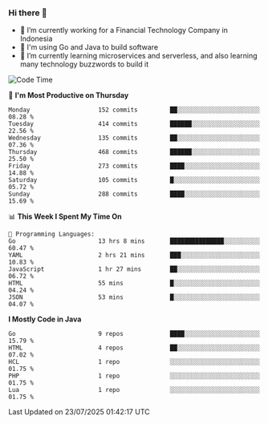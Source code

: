 ### Hi there 👋

<!--
**mazzama/mazzama** is a ✨ _special_ ✨ repository because its `README.md` (this file) appears on your GitHub profile.

Here are some ideas to get you started:

- 🔭 I’m currently working on ...
- 🌱 I’m currently learning ...
- 👯 I’m looking to collaborate on ...
- 🤔 I’m looking for help with ...
- 💬 Ask me about ...
- 📫 How to reach me: ...
- 😄 Pronouns: ...
- ⚡ Fun fact: ...
-->

- 🔭 I’m currently working for a Financial Technology Company in Indonesia
- :gun: I'm using Go and Java to build software
- 🌱 I’m currently learning microservices and serverless, and also learning many technology buzzwords to build it

<!--START_SECTION:waka-->
![Code Time](http://img.shields.io/badge/Code%20Time-4%2C117%20hrs%2036%20mins-blue)

📅 **I'm Most Productive on Thursday** 

```text
Monday                   152 commits         ██░░░░░░░░░░░░░░░░░░░░░░░   08.28 % 
Tuesday                  414 commits         ██████░░░░░░░░░░░░░░░░░░░   22.56 % 
Wednesday                135 commits         ██░░░░░░░░░░░░░░░░░░░░░░░   07.36 % 
Thursday                 468 commits         ██████░░░░░░░░░░░░░░░░░░░   25.50 % 
Friday                   273 commits         ████░░░░░░░░░░░░░░░░░░░░░   14.88 % 
Saturday                 105 commits         █░░░░░░░░░░░░░░░░░░░░░░░░   05.72 % 
Sunday                   288 commits         ████░░░░░░░░░░░░░░░░░░░░░   15.69 % 
```


📊 **This Week I Spent My Time On** 

```text
💬 Programming Languages: 
Go                       13 hrs 8 mins       ███████████████░░░░░░░░░░   60.47 % 
YAML                     2 hrs 21 mins       ███░░░░░░░░░░░░░░░░░░░░░░   10.83 % 
JavaScript               1 hr 27 mins        ██░░░░░░░░░░░░░░░░░░░░░░░   06.72 % 
HTML                     55 mins             █░░░░░░░░░░░░░░░░░░░░░░░░   04.24 % 
JSON                     53 mins             █░░░░░░░░░░░░░░░░░░░░░░░░   04.07 % 
```

**I Mostly Code in Java** 

```text
Go                       9 repos             ████░░░░░░░░░░░░░░░░░░░░░   15.79 % 
HTML                     4 repos             ██░░░░░░░░░░░░░░░░░░░░░░░   07.02 % 
HCL                      1 repo              ░░░░░░░░░░░░░░░░░░░░░░░░░   01.75 % 
PHP                      1 repo              ░░░░░░░░░░░░░░░░░░░░░░░░░   01.75 % 
Lua                      1 repo              ░░░░░░░░░░░░░░░░░░░░░░░░░   01.75 % 
```




 Last Updated on 23/07/2025 01:42:17 UTC
<!--END_SECTION:waka-->
